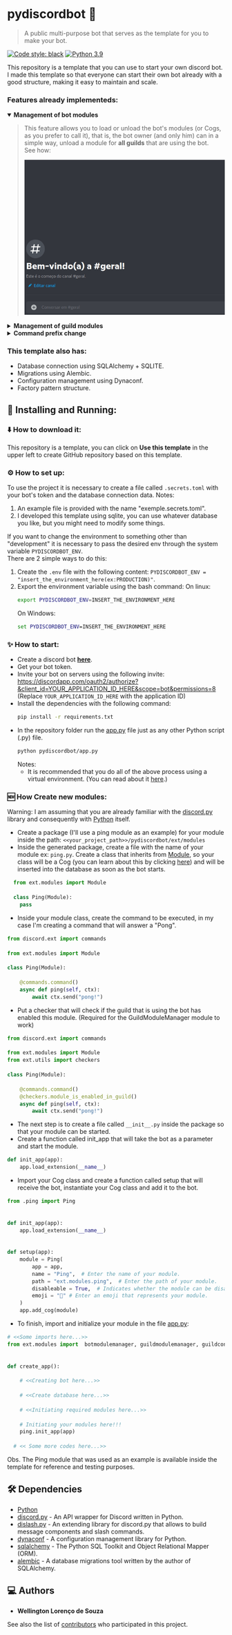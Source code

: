 # pydiscordbot 🤖
> A public multi-purpose bot that serves as the template for you to make your bot.  

[![Code style: black](https://img.shields.io/badge/code%20style-black-000000.svg)](https://github.com/psf/black)
[![Python 3.9](https://img.shields.io/badge/python-_>=_3.9-blue.svg)](https://www.python.org/downloads/release/python-390/)

This repository is a template that you can use to start your own discord bot.  
I made this template so that everyone can start their own bot already with a good structure, making it easy to maintain and scale.

### Features already implementeds:
<details open>
  <summary>
    <b>Management of bot modules</b>
  </summary>
  
  > This feature allows you to load or unload the bot's modules (or Cogs, as you prefer to call it), that is, the bot owner (and only him) can in a simple way, unload a module for **all guilds** that are using the bot.  
  See how:  
  > <p align="center">
  >  <img src=".github/preview/bot_module_manager_preview.gif" width="500"/>
  > </p>
  
</details>

<details>
  <summary>
    <b>Management of guild modules</b>
  </summary>

  > This feature allows the owner of the guild that is using the bot to activate or deactivate the modules that the guild can use.  
  >
  > **How use:**  
  To use it, just send `$enable_modules` or `$disable_modules` and an interface like the one presented in the functionality above will appear for you to select the modules to be enabled or disabled.  
  >
  >**Obs.** Unlike the previous one this feature does not affect everyone who is using the bot, it only affects the guild that executed the command.
</details>

<details>
  <summary>
    <b>Command prefix change</b>
  </summary>

  > This feature allows the guild owner to select which prefix he will use when sending a command to the bot.  
  >
  > **How use:**  
  To use it, just send `$change_prefix %` replacing the `%` with whatever character you want to use as a command prefix in your guild.  
  >
  >**Obs.** This functionality only affects the guild that executed the command. 
  >
  >**Obs2.** After changing the prefix, the bot will no longer respond to commands starting with `$` (default prefix), and will only respond to commands using the prefix informed in the exchange. 
</details>

### This template also has:
- Database connection using SQLAlchemy + SQLITE.
- Migrations using Alembic.
- Configuration management using Dynaconf.
- Factory pattern structure.

## :construction_worker: Installing and Running:

### ⬇️ How to download it:

This repository is a template, you can click on **Use this template** in the upper left to create GitHub repository based on this template.

### ⚙️ How to set up:

To use the project it is necessary to create a file called `.secrets.toml` with your bot's token and the database connection data. 
Notes:
  1. An example file is provided with the name "exemple.secrets.toml".
  2. I developed this template using sqlite, you can use whatever database you like, but you might need to modify some things.

If you want to change the environment to something other than "development" it is necessary to pass the desired env through the system variable `PYDISCORDBOT_ENV`.  
There are 2 simple ways to do this:

1. Create the `.env` file with the following content:
    `PYDISCORDBOT_ENV = "insert_the_environment_here(ex:PRODUCTION)"`.
2. Export the environment variable using the bash command: 
    On linux:
    ```bash
    export PYDISCORDBOT_ENV=INSERT_THE_ENVIRONMENT_HERE
    ```
    On Windows:
    ```bat
    set PYDISCORDBOT_ENV=INSERT_THE_ENVIRONMENT_HERE
    ``` 
### ✨️ How to start:

- Create a discord bot **[here](https://discord.com/developers/applications)**.
- Get your bot token.
- Invite your bot on servers using the following invite:
  https://discordapp.com/oauth2/authorize?&client_id=YOUR_APPLICATION_ID_HERE&scope=bot&permissions=8 
  (Replace `YOUR_APPLICATION_ID_HERE` with the application ID)
- Install the dependencies with the following command:
  ```bash
  pip install -r requirements.txt
  ```
- In the repository folder run the [app.py](pydiscordbot/app.py) file just as any other Python script (.py) file.
  ```bash
  python pydiscordbot/app.py
  ```
  Notes:  
    - It is recommended that you do all of the above process using a virtual environment. (You can read about it [here](https://docs.python.org/3/tutorial/venv.html).)


### 🆕 How Create new modules:

Warning: I am assuming that you are already familiar with the [discord.py](https://discordpy.readthedocs.io/en/latest/) library and consequently with [Python](https://wwwpython.org) itself. 

- Create a package (I'll use a ping module as an example) for your module inside the path: 
`<<your_project_path>>/pydiscordbot/ext/modules`
- Inside the generated package, create a file with the name of your module ex: `ping.py`. 
Create a class that inherits from [Module](pydiscordbot/ext/modules/module.py), so your class will be a Cog (you can learn about this by clicking [here](https://discordpy.readthedocs.io/en/latest/ext/commands/cogs.html#ext-commands-cogs)) and will be inserted into the database as soon as the bot starts. 
```python
  from ext.modules import Module

  class Ping(Module):
    pass
```
- Inside your module class, create the command to be executed, in my case I'm creating a command that will answer a "Pong". 
```python
from discord.ext import commands

from ext.modules import Module

class Ping(Module):

    @commands.command() 
    async def ping(self, ctx):
        await ctx.send("pong!")
```
- Put a checker that will check if the guild that is using the bot has enabled this module.
(Required for the GuildModuleManager module to work)  
```python
from discord.ext import commands

from ext.modules import Module
from ext.utils import checkers

class Ping(Module):

    @commands.command()
    @checkers.module_is_enabled_in_guild()
    async def ping(self, ctx):
        await ctx.send("pong!")
```
- The next step is to create a file called `__init__.py` inside the package so that your module can be started. 
- Create a function called init_app that will take the bot as a parameter and start the module.  
```python
def init_app(app):
    app.load_extension(__name__)
```
- Import your Cog class and create a function called setup that will receive the bot, instantiate your Cog class and add it to the bot.
```python
from .ping import Ping


def init_app(app):
    app.load_extension(__name__)


def setup(app):
    module = Ping(
        app = app, 
        name = "Ping",  # Enter the name of your module. 
        path = "ext.modules.ping",  # Enter the path of your module.
        disableable = True,  # Indicates whether the module can be disabled or not. 
        emoji = "🏓" # Enter an emoji that represents your module. 
    )
    app.add_cog(module)
```
- To finish, import and initialize your module in the file [app.py](pydiscordbot/app.py):
```python
# <<Some imports here...>>
from ext.modules import  botmodulemanager, guildmodulemanager, guildconfig, ping


def create_app():
    
    # <<Creating bot here...>>

    # <<Create database here...>>

    # <<Initiating required modules here...>>

    # Initiating your modules here!!!
    ping.init_app(app)

  # << Some more codes here...>>
```
Obs. The Ping module that was used as an example is available inside the template for reference and testing purposes. 
## 🛠️ Dependencies
- [Python](https://www.python.org)
- [discord.py](https://discordpy.readthedocs.io/en/latest/) - An API wrapper for Discord written in Python.
- [dislash.py](https://dislashpy.readthedocs.io/en/latest/) - An extending library for discord.py that allows to build message components and slash commands.
- [dynaconf](https://www.dynaconf.com) - A configuration management library for Python.
- [sqlalchemy](https://www.sqlalchemy.org) - The Python SQL Toolkit and Object Relational Mapper (ORM).
- [alembic](https://alembic.sqlalchemy.org/en/latest/) -  A database migrations tool written by the author of SQLAlchemy.

## 💻 Authors

* **Wellington Lorenço de Souza**

See also the list of [contributors](https://github.com/wlsouza/pydiscordbot/graphs/contributors) who participated in this project.
